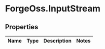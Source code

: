 # ForgeOss.InputStream

## Properties
Name | Type | Description | Notes
------------ | ------------- | ------------- | -------------


